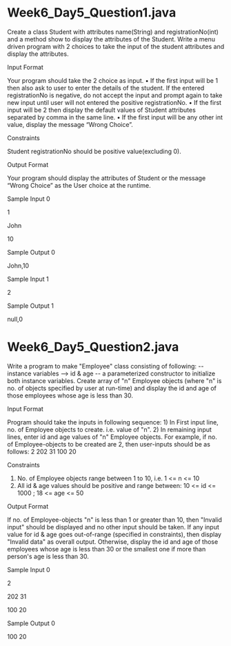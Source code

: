 # Week6_Day5_Question1.java

Create a class Student with attributes name(String) and registrationNo(int) and a method show to display the attributes of the Student. Write a menu driven program with 2 choices to take the input of the student attributes and display the attributes.

Input Format

Your program should take the 2 choice as input. • If the first input will be 1 then also ask to user to enter the details of the student. If the entered registrationNo is negative, do not accept the input and prompt again to take new input until user will not entered the positive registrationNo. • If the first input will be 2 then display the default values of Student attributes separated by comma in the same line. • If the first input will be any other int value, display the message “Wrong Choice”.

Constraints

Student registrationNo should be positive value(excluding 0).

Output Format

Your program should display the attributes of Student or the message “Wrong Choice” as the User choice at the runtime.

Sample Input 0

1

John

10

Sample Output 0

John,10

Sample Input 1

2

Sample Output 1

null,0


# Week6_Day5_Question2.java

Write a program to make "Employee" class consisting of following: -- instance variables --> id & age -- a parameterized constructor to initialize both instance variables.
Create array of "n" Employee objects (where "n" is no. of objects specified by user at run-time) and display the id and age of those employees whose age is less than 30.

Input Format

Program should take the inputs in following sequence: 1) In First input line, no. of Employee objects to create. i.e. value of "n". 2) In remaining input lines, enter id and age values of "n" Employee objects. For example, if no. of Employee-objects to be created are 2, then user-inputs should be as follows: 2 202 31 100 20

Constraints

1) No. of Employee objects range between 1 to 10, i.e. 1 <= n <= 10
2) All id & age values should be positive and range between: 10 <= id <= 1000 ; 18 <= age <= 50

Output Format

If no. of Employee-objects "n" is less than 1 or greater than 10, then "Invalid input" should be displayed and no other input should be taken.
If any input value for id & age goes out-of-range (specified in constraints), then display "Invalid data" as overall output. Otherwise, display the id and age of those employees whose age is less than 30 or the smallest one if more than person's age is less than 30.

Sample Input 0

2

202 31

100 20

Sample Output 0

100 20

